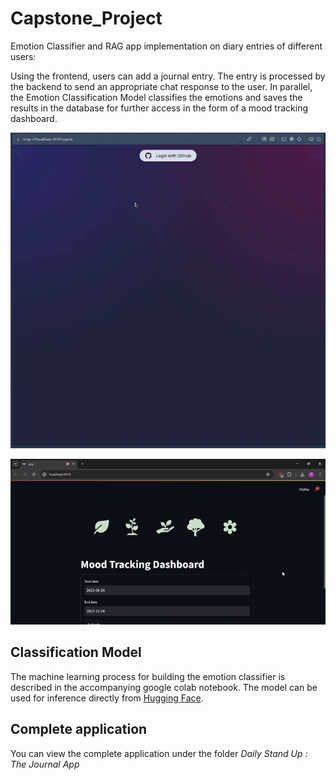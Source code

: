# Capstone_Project
Emotion Classifier and RAG app implementation on diary entries of different users: 

Using the frontend, users can add a journal entry.
The entry is processed by the backend to send an appropriate chat response to the user.
In parallel, the Emotion Classification Model classifies the emotions and saves the results in the database for further access in the form of a mood tracking dashboard.

![The user interface](capstone_video.gif)

![The dashboard](dashboard.gif)

## Classification Model
The machine learning process for building the emotion classifier is described in the accompanying google colab notebook. The model can be used for inference directly from [Hugging Face](https://huggingface.co/Dimi-G/roberta-base-emotion).

## Complete application
You can view the complete application under the folder *Daily Stand Up : The Journal App*
